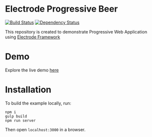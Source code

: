 # Electrode Progressive Beer

[![Build Status][travis-image]][travis-url] [![Dependency Status][daviddm-image]][daviddm-url]

This repository is created to demonstrate Progressive Web Application using [Electrode Framework](https://github.com/electrode-io)

# Demo
Explore the live demo [here](https://electrode-progressive-beer.herokuapp.com/)

# Installation
To build the example locally, run:
```
npm i
gulp build
npm run server
```
Then open `localhost:3000` in a browser.

[travis-image]: https://travis-ci.org/electrode-samples/electrode-progressive-beer.svg?branch=master
[travis-url]: https://travis-ci.org/electrode-samples/electrode-progressive-beer
[daviddm-image]: https://david-dm.org/electrode-samples/electrode-progressive-beer.svg?theme=shields.io
[daviddm-url]: https://david-dm.org/electrode-samples/electrode-progressive-beer
